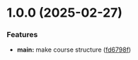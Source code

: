 # 1.0.0 (2025-02-27)


### Features

* **main:** make course structure ([fd6798f](https://github.com/sultan-magomedov24/os-intro/commit/fd6798fc08cf5f272bde19409d32089cea2fda1e))



